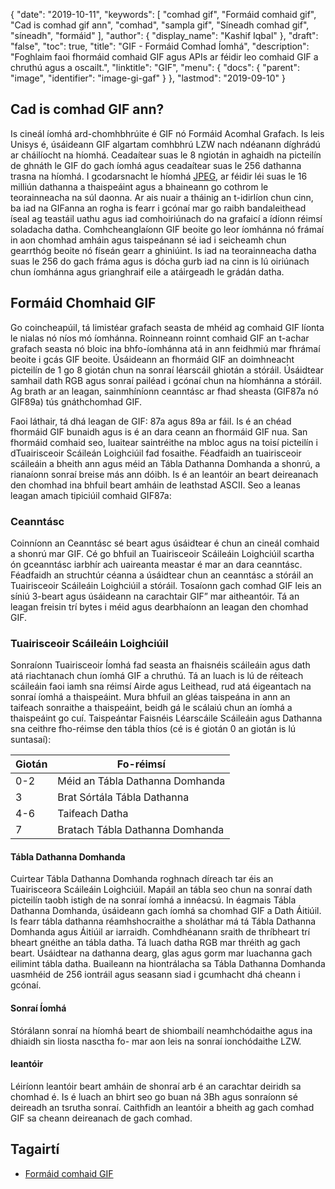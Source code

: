 {
  "date": "2019-10-11",
  "keywords": [
"comhad gif",
"Formáid comhaid gif",
"Cad is comhad gif ann",
"comhad",
"sampla gif",
"Síneadh comhad gif",
"síneadh",
"formáid"
],
  "author": {
    "display_name": "Kashif Iqbal"
},
  "draft": "false",
  "toc": true,
  "title": "GIF - Formáid Comhad Íomhá",
  "description": "Foghlaim faoi fhormáid comhaid GIF agus APIs ar féidir leo comhaid GIF a chruthú agus a oscailt.",
  "linktitle": "GIF",
  "menu": {
    "docs": {
      "parent": "image",
      "identifier": "image-gi-gaf"
}
},
  "lastmod": "2019-09-10"
}

## Cad is comhad GIF ann? ##

Is cineál íomhá ard-chomhbhrúite é GIF nó Formáid Acomhal Grafach. Is leis Unisys é, úsáideann GIF algartam comhbhrú LZW nach ndéanann díghrádú ar cháilíocht na híomhá. Ceadaítear suas le 8 ngiotán in aghaidh na picteilín de ghnáth le GIF do gach íomhá agus ceadaítear suas le 256 dathanna trasna na híomhá. I gcodarsnacht le híomhá [JPEG](/image/jpeg/), ar féidir léi suas le 16 milliún dathanna a thaispeáint agus a bhaineann go cothrom le teorainneacha na súl daonna. Ar ais nuair a tháinig an t-idirlíon chun cinn, ba iad na GIFanna an rogha is fearr i gcónaí mar go raibh bandaleithead íseal ag teastáil uathu agus iad comhoiriúnach do na grafaicí a ídíonn réimsí soladacha datha. Comhcheanglaíonn GIF beoite go leor íomhánna nó frámaí in aon chomhad amháin agus taispeánann sé iad i seicheamh chun gearrthóg beoite nó físeán gearr a ghiniúint. Is iad na teorainneacha datha suas le 256 do gach fráma agus is dócha gurb iad na cinn is lú oiriúnach chun íomhánna agus grianghraif eile a atáirgeadh le grádán datha.

## Formáid Chomhaid GIF ##

Go coincheapúil, tá limistéar grafach seasta de mhéid ag comhaid GIF líonta le nialas nó níos mó íomhánna. Roinneann roinnt comhaid GIF an t-achar grafach seasta nó bloic ina bhfo-íomhánna atá in ann feidhmiú mar fhrámaí beoite i gcás GIF beoite. Úsáideann an fhormáid GIF an doimhneacht picteilín de 1 go 8 giotán chun na sonraí léarscáil ghiotán a stóráil. Úsáidtear samhail dath RGB agus sonraí pailéad i gcónaí chun na híomhánna a stóráil. Ag brath ar an leagan, sainmhíníonn ceanntásc ar fhad sheasta (GIF87a nó GIF89a) tús gnáthchomhad GIF.

Faoi láthair, tá dhá leagan de GIF: 87a agus 89a ar fáil. Is é an chéad fhormáid GIF bunaidh agus is é an dara ceann an fhormáid GIF nua. San fhormáid comhaid seo, luaitear saintréithe na mbloc agus na toisí picteilín i dTuairisceoir Scáileán Loighciúil fad fosaithe. Féadfaidh an tuairisceoir scáileáin a bheith ann agus méid an Tábla Dathanna Domhanda a shonrú, a rianaíonn sonraí breise más ann dóibh. Is é an leantóir an beart deireanach den chomhad ina bhfuil beart amháin de leathstad ASCII. Seo a leanas leagan amach tipiciúil comhaid GIF87a:

### Ceanntásc ###

Coinníonn an Ceanntásc sé beart agus úsáidtear é chun an cineál comhaid a shonrú mar GIF. Cé go bhfuil an Tuairisceoir Scáileáin Loighciúil scartha ón gceanntásc iarbhír ach uaireanta meastar é mar an dara ceanntásc. Féadfaidh an struchtúr céanna a úsáidtear chun an ceanntásc a stóráil an Tuairisceoir Scáileáin Loighciúil a stóráil. Tosaíonn gach comhad GIF leis an síniú 3-beart agus úsáideann na carachtair GIF” mar aitheantóir. Tá an leagan freisin trí bytes i méid agus dearbhaíonn an leagan den chomhad GIF.

### Tuairisceoir Scáileáin Loighciúil ###

Sonraíonn Tuairisceoir Íomhá fad seasta an fhaisnéis scáileáin agus dath atá riachtanach chun íomhá GIF a chruthú. Tá an luach is lú de réiteach scáileáin faoi iamh sna réimsí Airde agus Leithead, rud atá éigeantach na sonraí íomhá a thaispeáint. Mura bhfuil an gléas taispeána in ann an taifeach sonraithe a thaispeáint, beidh gá le scálaiú chun an íomhá a thaispeáint go cuí. Taispeántar Faisnéis Léarscáile Scáileáin agus Dathanna sna ceithre fho-réimse den tábla thíos (cé is é giotán 0 an giotán is lú suntasaí):


|Giotán | Fo-réimsí
---|---|
|0-2|Méid an Tábla Dathanna Domhanda
|3|Brat Sórtála Tábla Dathanna
|4-6|Taifeach Datha
|7|Bratach Tábla Dathanna Domhanda

#### Tábla Dathanna Domhanda ####

Cuirtear Tábla Dathanna Domhanda roghnach díreach tar éis an Tuairisceora Scáileáin Loighciúil. Mapáil an tábla seo chun na sonraí dath picteilín taobh istigh de na sonraí íomhá a innéacsú. In éagmais Tábla Dathanna Domhanda, úsáideann gach íomhá sa chomhad GIF a Dath Áitiúil. Is fearr tábla dathanna réamhshocraithe a sholáthar má tá Tábla Dathanna Domhanda agus Áitiúil ar iarraidh. Comhdhéanann sraith de thríbheart trí bheart gnéithe an tábla datha. Tá luach datha RGB mar thréith ag gach beart. Úsáidtear na dathanna dearg, glas agus gorm mar luachanna gach eilimint tábla datha. Buaileann na hiontrálacha sa Tábla Dathanna Domhanda uasmhéid de 256 iontráil agus seasann siad i gcumhacht dhá cheann i gcónaí.

#### Sonraí Íomhá ####

Stórálann sonraí na híomhá beart de shiombailí neamhchódaithe agus ina dhiaidh sin liosta nasctha fo- mar aon leis na sonraí ionchódaithe LZW.

#### leantóir ####

Léiríonn leantóir beart amháin de shonraí arb é an carachtar deiridh sa chomhad é. Is é luach an bhirt seo go buan ná 3Bh agus sonraíonn sé deireadh an tsrutha sonraí. Caithfidh an leantóir a bheith ag gach comhad GIF sa cheann deireanach de gach comhad.

## Tagairtí ##

* [Formáid comhaid GIF]( https://en.wikipedia.org/wiki/GIF)


